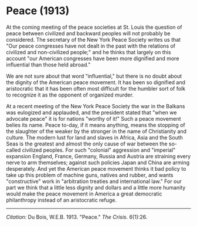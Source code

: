 <!--
title:   Peace
author:  Du Bois, W.E.B.
journal: The Crisis
year:    1913
volume:  6
issue:   1
pages:   26
-->

# Peace (1913)

At the coming meeting of the peace societies at St. Louis the question of peace between civilized and backward peoples will not probably be considered. The secretary of the New York Peace Society writes us that "Our peace congresses have not dealt in the past with the relations of civilized and non-civilized people;" and he thinks that largely on this account "our American congresses have been more dignified and more influential than those held abroad."

We are not sure about that word "influential," but there is no doubt about the dignity of the American peace movement. It has been so dignified and aristocratic that it has been often most difficult for the humbler sort of folk to recognize it as the opponent of organized murder.

At a recent meeting of the New York Peace Society the war in the Balkans was eulogized and applauded, and the president stated that "when we advocate peace" it is for nations "worthy of it!" Such a peace movement belies its name. Peace to-day, if it means anything, means the stopping of the slaughter of the weaker by the stronger in the name of Christianity and culture. The modern lust for land and slaves in Africa, Asia and the South Seas is the greatest and almost the only cause of war between the so-called civilized peoples. For such "colonial" aggression and "imperial" expansion England, France, Germany, Russia and Austria are straining every nerve to arm themselves; against such policies Japan and China are arming desperately. And yet the American peace movement thinks it bad policy to take up this problem of machine guns, natives and rubber, and wants "constructive" work in "arbitration treaties and international law." For our part we think that a little less dignity and dollars and a little more humanity would make the peace movement in America a great democratic philanthropy instead of an aristocratic refuge.

______________
*Citation:* Du Bois, W.E.B. 1913. "Peace." *The Crisis*. 6(1):26.